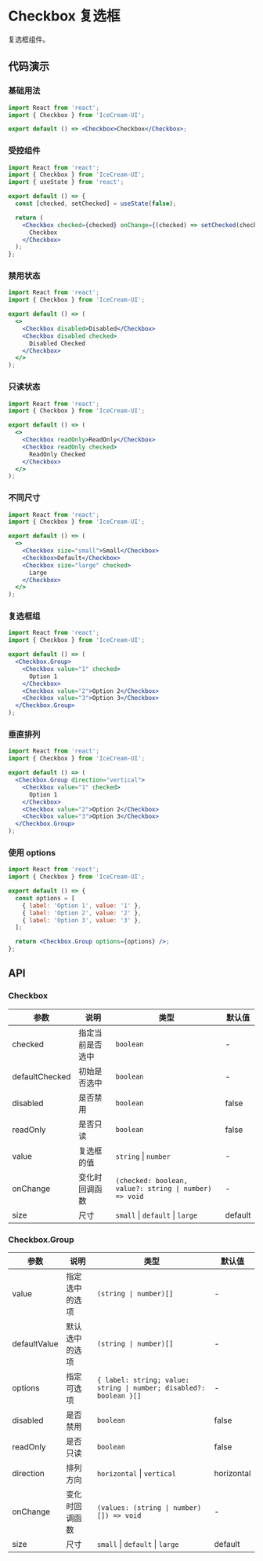 # Checkbox 复选框

复选框组件。

## 代码演示

### 基础用法

```jsx
import React from 'react';
import { Checkbox } from 'IceCream-UI';

export default () => <Checkbox>Checkbox</Checkbox>;
```

### 受控组件

```jsx
import React from 'react';
import { Checkbox } from 'IceCream-UI';
import { useState } from 'react';

export default () => {
  const [checked, setChecked] = useState(false);

  return (
    <Checkbox checked={checked} onChange={(checked) => setChecked(checked)}>
      Checkbox
    </Checkbox>
  );
};
```

### 禁用状态

```jsx
import React from 'react';
import { Checkbox } from 'IceCream-UI';

export default () => (
  <>
    <Checkbox disabled>Disabled</Checkbox>
    <Checkbox disabled checked>
      Disabled Checked
    </Checkbox>
  </>
);
```

### 只读状态

```jsx
import React from 'react';
import { Checkbox } from 'IceCream-UI';

export default () => (
  <>
    <Checkbox readOnly>ReadOnly</Checkbox>
    <Checkbox readOnly checked>
      ReadOnly Checked
    </Checkbox>
  </>
);
```

### 不同尺寸

```jsx
import React from 'react';
import { Checkbox } from 'IceCream-UI';

export default () => (
  <>
    <Checkbox size="small">Small</Checkbox>
    <Checkbox>Default</Checkbox>
    <Checkbox size="large" checked>
      Large
    </Checkbox>
  </>
);
```

### 复选框组

```jsx
import React from 'react';
import { Checkbox } from 'IceCream-UI';

export default () => (
  <Checkbox.Group>
    <Checkbox value="1" checked>
      Option 1
    </Checkbox>
    <Checkbox value="2">Option 2</Checkbox>
    <Checkbox value="3">Option 3</Checkbox>
  </Checkbox.Group>
);
```

### 垂直排列

```jsx
import React from 'react';
import { Checkbox } from 'IceCream-UI';

export default () => (
  <Checkbox.Group direction="vertical">
    <Checkbox value="1" checked>
      Option 1
    </Checkbox>
    <Checkbox value="2">Option 2</Checkbox>
    <Checkbox value="3">Option 3</Checkbox>
  </Checkbox.Group>
);
```

### 使用 options

```jsx
import React from 'react';
import { Checkbox } from 'IceCream-UI';

export default () => {
  const options = [
    { label: 'Option 1', value: '1' },
    { label: 'Option 2', value: '2' },
    { label: 'Option 3', value: '3' },
  ];

  return <Checkbox.Group options={options} />;
};
```

## API

### Checkbox

| 参数 | 说明 | 类型 | 默认值 |
| --- | --- | --- | --- |
| checked | 指定当前是否选中 | `boolean` | - |
| defaultChecked | 初始是否选中 | `boolean` | - |
| disabled | 是否禁用 | `boolean` | false |
| readOnly | 是否只读 | `boolean` | false |
| value | 复选框的值 | `string` \| `number` | - |
| onChange | 变化时回调函数 | `(checked: boolean, value?: string \| number) => void` | - |
| size | 尺寸 | `small` \| `default` \| `large` | default |

### Checkbox.Group

| 参数 | 说明 | 类型 | 默认值 |
| --- | --- | --- | --- |
| value | 指定选中的选项 | `(string \| number)[]` | - |
| defaultValue | 默认选中的选项 | `(string \| number)[]` | - |
| options | 指定可选项 | `{ label: string; value: string \| number; disabled?: boolean }[]` | - |
| disabled | 是否禁用 | `boolean` | false |
| readOnly | 是否只读 | `boolean` | false |
| direction | 排列方向 | `horizontal` \| `vertical` | horizontal |
| onChange | 变化时回调函数 | `(values: (string \| number)[]) => void` | - |
| size | 尺寸 | `small` \| `default` \| `large` | default |
